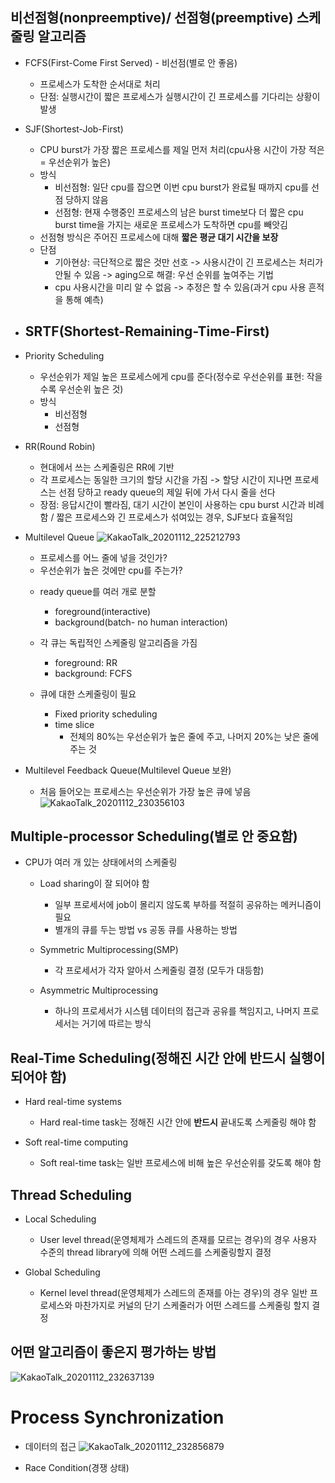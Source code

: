 ## 비선점형(nonpreemptive)/ 선점형(preemptive) 스케줄링 알고리즘
* FCFS(First-Come First Served) - 비선점(별로 안 좋음)
  - 프로세스가 도착한 순서대로 처리
  - 단점: 실행시간이 짧은 프로세스가 실행시간이 긴 프로세스를 기다리는 상황이 발생
  
* SJF(Shortest-Job-First)
  - CPU burst가 가장 짧은 프로세스를 제일 먼저 처리(cpu사용 시간이 가장 적은 = 우선순위가 높은)
  - 방식
    * 비선점형: 일단 cpu를 잡으면 이번 cpu burst가 완료될 때까지 cpu를 선점 당하지 않음 
    * 선점형: 현재 수행중인 프로세스의 남은 burst time보다 더 짧은 cpu burst time을 가지는 새로운 프로세스가 도착하면 cpu를 빼앗김
  - 선점형 방식은 주어진 프로세스에 대해 **짧은 평균 대기 시간을 보장**
  - 단점
    * 기아현상: 극단적으로 짧은 것만 선호 -> 사용시간이 긴 프로세스는 처리가 안될 수 있음 -> aging으로 해결: 우선 순위를 높여주는 기법
    * cpu 사용시간을 미리 알 수 없음 -> 추정은 할 수 있음(과거 cpu 사용 흔적을 통해 예측)
  
* SRTF(Shortest-Remaining-Time-First)
  - 
  
* Priority Scheduling
  - 우선순위가 제일 높은 프로세스에게 cpu를 준다(정수로 우선순위를 표현: 작을수록 우선순위 높은 것)
  - 방식
    * 비선점형
    * 선점형
    
* RR(Round Robin)
  - 현대에서 쓰는 스케줄링은 RR에 기반
  - 각 프로세스는 동일한 크기의 할당 시간을 가짐 -> 할당 시간이 지나면 프로세스는 선점 당하고 ready queue의 제일 뒤에 가서 다시 줄을 선다
  - 장점: 응답시간이 빨라짐, 대기 시간이 본인이 사용하는 cpu burst 시간과 비례함 / 짧은 프로세스와 긴 프로세스가 섞여있는 경우, SJF보다 효율적임
  
* Multilevel Queue
  ![KakaoTalk_20201112_225212793](https://user-images.githubusercontent.com/23302973/98948431-c4336c00-2539-11eb-8dc8-cb3465a65f93.jpg)
  - 프로세스를 어느 줄에 넣을 것인가?
  - 우선순위가 높은 것에만 cpu를 주는가?
  
  * ready queue를 여러 개로 분할
    - foreground(interactive)
    - background(batch- no human interaction)
    
  * 각 큐는 독립적인 스케줄링 알고리즘을 가짐
    - foreground: RR
    - background: FCFS
    
  * 큐에 대한 스케줄링이 필요
    - Fixed priority scheduling
    - time slice
      * 전체의 80%는 우선순위가 높은 줄에 주고, 나머지 20%는 낮은 줄에 주는 것

* Multilevel Feedback Queue(Multilevel Queue 보완)
  - 처음 들어오는 프로세스는 우선순위가 가장 높은 큐에 넣음 
  ![KakaoTalk_20201112_230356103](https://user-images.githubusercontent.com/23302973/98949709-67d14c00-253b-11eb-8015-00c0e3665f0e.jpg)


## Multiple-processor Scheduling(별로 안 중요함)
* CPU가 여러 개 있는 상태에서의 스케줄링

  - Load sharing이 잘 되어야 함
    * 일부 프로세서에 job이 몰리지 않도록 부하를 적절히 공유하는 메커니즘이 필요 
    * 별개의 큐를 두는 방법 vs 공동 큐를 사용하는 방법
    
  - Symmetric Multiprocessing(SMP)
    * 각 프로세서가 각자 알아서 스케줄링 결정 (모두가 대등함)
    
  - Asymmetric Multiprocessing
    * 하나의 프로세서가 시스템 데이터의 접근과 공유를 책임지고, 나머지 프로세서는 거기에 따르는 방식
    
## Real-Time Scheduling(**정해진 시간** 안에 반드시 실행이 되어야 함)
* Hard real-time systems
  - Hard real-time task는 정해진 시간 안에 **반드시** 끝내도록 스케줄링 해야 함
  
* Soft real-time computing
  - Soft real-time task는 일반 프로세스에 비해 높은 우선순위를 갖도록 해야 함
  
## Thread Scheduling
* Local Scheduling
  - User level thread(운영체제가 스레드의 존재를 모르는 경우)의 경우 사용자 수준의 thread library에 의해 어떤 스레드를 스케줄링할지 결정
  
* Global Scheduling
  - Kernel level thread(운영체제가 스레드의 존재를 아는 경우)의 경우 일반 프로세스와 마찬가지로 커널의 단기 스케줄러가 어떤 스레드를 스케줄링 할지 결정
  
## 어떤 알고리즘이 좋은지 평가하는 방법
![KakaoTalk_20201112_232637139](https://user-images.githubusercontent.com/23302973/98952233-8f75e380-253e-11eb-888a-84369e33d431.jpg)



# Process Synchronization
* 데이터의 접근
  ![KakaoTalk_20201112_232856879](https://user-images.githubusercontent.com/23302973/98953396-fcd64400-253f-11eb-985c-84319d3bb408.png)

* Race Condition(경쟁 상태)
  
